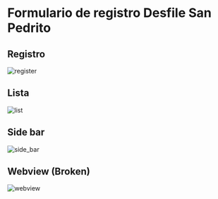 # Formulario de registro Desfile San Pedrito

## Registro
![register](/assets/register.jpeg)

## Lista
![list](/assets/list.jpeg)

## Side bar
![side_bar](/assets/side_bar.jpeg)

## Webview (Broken)
![webview](/assets/webview.jpeg)
